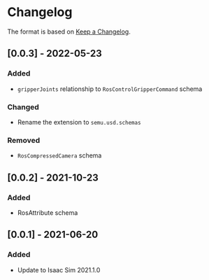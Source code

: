# Changelog

The format is based on [Keep a Changelog](https://keepachangelog.com/en/1.0.0/).

## [0.0.3] - 2022-05-23
### Added
- `gripperJoints` relationship to `RosControlGripperCommand` schema

### Changed
- Rename the extension to `semu.usd.schemas`

### Removed
- `RosCompressedCamera` schema

## [0.0.2] - 2021-10-23
### Added
- RosAttribute schema

## [0.0.1] - 2021-06-20
### Added
- Update to Isaac Sim 2021.1.0
